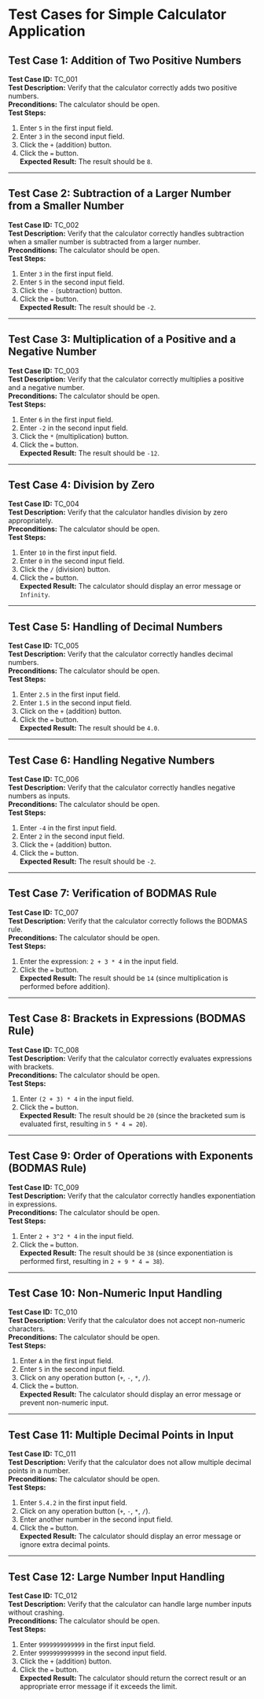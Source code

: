 # Test Cases for Simple Calculator Application

## **Test Case 1: Addition of Two Positive Numbers**
**Test Case ID:** TC_001  
**Test Description:** Verify that the calculator correctly adds two positive numbers.  
**Preconditions:** The calculator should be open.  
**Test Steps:**  
1. Enter `5` in the first input field.  
2. Enter `3` in the second input field.  
3. Click the `+` (addition) button.  
4. Click the `=` button.  
**Expected Result:** The result should be `8`.

---

## **Test Case 2: Subtraction of a Larger Number from a Smaller Number**
**Test Case ID:** TC_002  
**Test Description:** Verify that the calculator correctly handles subtraction when a smaller number is subtracted from a larger number.  
**Preconditions:** The calculator should be open.  
**Test Steps:**  
1. Enter `3` in the first input field.  
2. Enter `5` in the second input field.  
3. Click the `-` (subtraction) button.  
4. Click the `=` button.  
**Expected Result:** The result should be `-2`.

---

## **Test Case 3: Multiplication of a Positive and a Negative Number**
**Test Case ID:** TC_003  
**Test Description:** Verify that the calculator correctly multiplies a positive and a negative number.  
**Preconditions:** The calculator should be open.  
**Test Steps:**  
1. Enter `6` in the first input field.  
2. Enter `-2` in the second input field.  
3. Click the `*` (multiplication) button.  
4. Click the `=` button.  
**Expected Result:** The result should be `-12`.

---

## **Test Case 4: Division by Zero**
**Test Case ID:** TC_004  
**Test Description:** Verify that the calculator handles division by zero appropriately.  
**Preconditions:** The calculator should be open.  
**Test Steps:**  
1. Enter `10` in the first input field.  
2. Enter `0` in the second input field.  
3. Click the `/` (division) button.  
4. Click the `=` button.  
**Expected Result:** The calculator should display an error message or `Infinity`.

---

## **Test Case 5: Handling of Decimal Numbers**
**Test Case ID:** TC_005  
**Test Description:** Verify that the calculator correctly handles decimal numbers.  
**Preconditions:** The calculator should be open.  
**Test Steps:**  
1. Enter `2.5` in the first input field.  
2. Enter `1.5` in the second input field.  
3. Click on the `+` (addition) button.  
4. Click the `=` button.  
**Expected Result:** The result should be `4.0`.

---

## **Test Case 6: Handling Negative Numbers**
**Test Case ID:** TC_006  
**Test Description:** Verify that the calculator correctly handles negative numbers as inputs.  
**Preconditions:** The calculator should be open.  
**Test Steps:**  
1. Enter `-4` in the first input field.  
2. Enter `2` in the second input field.  
3. Click the `+` (addition) button.  
4. Click the `=` button.  
**Expected Result:** The result should be `-2`.

---

## **Test Case 7: Verification of BODMAS Rule**
**Test Case ID:** TC_007  
**Test Description:** Verify that the calculator correctly follows the BODMAS rule.  
**Preconditions:** The calculator should be open.  
**Test Steps:**  
1. Enter the expression: `2 + 3 * 4` in the input field.  
2. Click the `=` button.  
**Expected Result:** The result should be `14` (since multiplication is performed before addition).  

---

## **Test Case 8: Brackets in Expressions (BODMAS Rule)**
**Test Case ID:** TC_008  
**Test Description:** Verify that the calculator correctly evaluates expressions with brackets.  
**Preconditions:** The calculator should be open.  
**Test Steps:**  
1. Enter `(2 + 3) * 4` in the input field.  
2. Click the `=` button.  
**Expected Result:** The result should be `20` (since the bracketed sum is evaluated first, resulting in `5 * 4 = 20`).

---

## **Test Case 9: Order of Operations with Exponents (BODMAS Rule)**
**Test Case ID:** TC_009  
**Test Description:** Verify that the calculator correctly handles exponentiation in expressions.  
**Preconditions:** The calculator should be open.  
**Test Steps:**  
1. Enter `2 + 3^2 * 4` in the input field.  
2. Click the `=` button.  
**Expected Result:** The result should be `38` (since exponentiation is performed first, resulting in `2 + 9 * 4 = 38`).

---

## **Test Case 10: Non-Numeric Input Handling**
**Test Case ID:** TC_010  
**Test Description:** Verify that the calculator does not accept non-numeric characters.  
**Preconditions:** The calculator should be open.  
**Test Steps:**  
1. Enter `A` in the first input field.  
2. Enter `5` in the second input field.  
3. Click on any operation button (`+`, `-`, `*`, `/`).  
4. Click the `=` button.  
**Expected Result:** The calculator should display an error message or prevent non-numeric input.

---

## **Test Case 11: Multiple Decimal Points in Input**
**Test Case ID:** TC_011  
**Test Description:** Verify that the calculator does not allow multiple decimal points in a number.  
**Preconditions:** The calculator should be open.  
**Test Steps:**  
1. Enter `5.4.2` in the first input field.  
2. Click on any operation button (`+`, `-`, `*`, `/`).  
3. Enter another number in the second input field.  
4. Click the `=` button.  
**Expected Result:** The calculator should display an error message or ignore extra decimal points.

---

## **Test Case 12: Large Number Input Handling**
**Test Case ID:** TC_012  
**Test Description:** Verify that the calculator can handle large number inputs without crashing.  
**Preconditions:** The calculator should be open.  
**Test Steps:**  
1. Enter `9999999999999` in the first input field.  
2. Enter `9999999999999` in the second input field.  
3. Click the `+` (addition) button.  
4. Click the `=` button.  
**Expected Result:** The calculator should return the correct result or an appropriate error message if it exceeds the limit.

 

 
